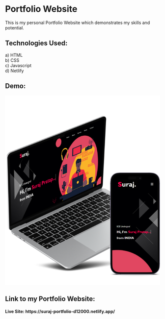 # Portfolio Website
This is my personal Portfolio Website which demonstrates my skills and potential.   
 
## Technologies Used:

a) HTML <br>
b) CSS <br>
c) Javascript <br>
d) Netlify <br>

## Demo:
<p align="center">
  <img src="Portfolio/images/w3.png"/>
</p>

<h2> Link to my Portfolio Website:
<h4> Live Site: https://suraj-portfolio-d12000.netlify.app/
